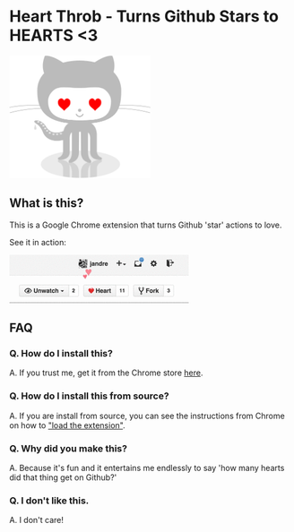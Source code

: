 # Heart Throb - Turns Github Stars to HEARTS <3

<img src="https://raw.githubusercontent.com/jandre/heartthrob/master/logo.png" width="50%"/>

## What is this?

This is a Google Chrome extension that turns Github 'star' actions to love. 

See it in action: 

![screenshot](https://raw.githubusercontent.com/jandre/heartthrob/master/screenshot.gif)

## FAQ

### Q. How do I install this?

A. If you trust me, get it from the Chrome store [here](https://chrome.google.com/webstore/detail/github-heart-throb/nlabeldifnjcmojijjihlmpmoogjeocn").

### Q. How do I install this from source?

A. If you are install from source, you can see the instructions from Chrome on how to ["load the extension"](https://developer.chrome.com/extensions/getstarted).

### Q. Why did you make this? 

A. Because it's fun and it entertains me endlessly to say 'how many hearts did that thing get on Github?' 

### Q. I don't like this.

A. I don't care!
